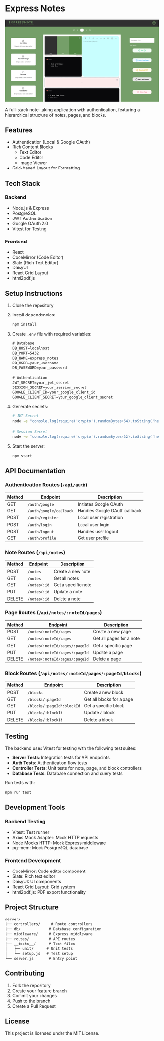 # Express Notes

![ExpressNote Interface](client/src/assets/NoteContainer.png)

A full-stack note-taking application with authentication, featuring a hierarchical structure of notes, pages, and blocks.

## Features

- Authentication (Local & Google OAuth)
- Rich Content Blocks
  - Text Editor
  - Code Editor
  - Image Viewer
- Grid-based Layout for Formatting

## Tech Stack

### Backend
- Node.js & Express
- PostgreSQL
- JWT Authentication
- Google OAuth 2.0
- Vitest for Testing

### Frontend
- React
- CodeMirror (Code Editor)
- Slate (Rich Text Editor)
- DaisyUI
- React Grid Layout
- html2pdf.js

## Setup Instructions

1. Clone the repository
2. Install dependencies:
   ```bash
   npm install
   ```

3. Create `.env` file with required variables:
   ```
   # Database
   DB_HOST=localhost
   DB_PORT=5432
   DB_NAME=express_notes
   DB_USER=your_username
   DB_PASSWORD=your_password

   # Authentication
   JWT_SECRET=your_jwt_secret
   SESSION_SECRET=your_session_secret
   GOOGLE_CLIENT_ID=your_google_client_id
   GOOGLE_CLIENT_SECRET=your_google_client_secret
   ```

4. Generate secrets:
   ```bash
   # JWT Secret
   node -e "console.log(require('crypto').randomBytes(64).toString('hex'))"

   # Session Secret
   node -e "console.log(require('crypto').randomBytes(32).toString('hex'))"
   ```

5. Start the server:
   ```bash
   npm start
   ```

## API Documentation

### Authentication Routes (`/api/auth`)

| Method | Endpoint | Description |
|--------|----------|-------------|
| GET | `/auth/google` | Initiates Google OAuth |
| GET | `/auth/google/callback` | Handles Google OAuth callback |
| POST | `/auth/register` | Local user registration |
| POST | `/auth/login` | Local user login |
| POST | `/auth/logout` | Handles user logout |
| GET | `/auth/profile` | Get user profile |

### Note Routes (`/api/notes`)

| Method | Endpoint | Description |
|--------|----------|-------------|
| POST | `/notes` | Create a new note |
| GET | `/notes` | Get all notes |
| GET | `/notes/:id` | Get a specific note |
| PUT | `/notes/:id` | Update a note |
| DELETE | `/notes/:id` | Delete a note |

### Page Routes (`/api/notes/:noteId/pages`)

| Method | Endpoint | Description |
|--------|----------|-------------|
| POST | `/notes/:noteId/pages` | Create a new page |
| GET | `/notes/:noteId/pages` | Get all pages for a note |
| GET | `/notes/:noteId/pages/:pageId` | Get a specific page |
| PUT | `/notes/:noteId/pages/:pageId` | Update a page |
| DELETE | `/notes/:noteId/pages/:pageId` | Delete a page |

### Block Routes (`/api/notes/:noteId/pages/:pageId/blocks`)

| Method | Endpoint | Description |
|--------|----------|-------------|
| POST | `/blocks` | Create a new block |
| GET | `/blocks/:pageId` | Get all blocks for a page |
| GET | `/blocks/:pageId/:blockId` | Get a specific block |
| PUT | `/blocks/:blockId` | Update a block |
| DELETE | `/blocks/:blockId` | Delete a block |

## Testing

The backend uses Vitest for testing with the following test suites:

- **Server Tests**: Integration tests for API endpoints
- **Auth Tests**: Authentication flow tests
- **Controller Tests**: Unit tests for note, page, and block controllers
- **Database Tests**: Database connection and query tests

Run tests with:
```bash
npm run test
```

## Development Tools

### Backend Testing
- Vitest: Test runner
- Axios Mock Adapter: Mock HTTP requests
- Node Mocks HTTP: Mock Express middleware
- pg-mem: Mock PostgreSQL database

### Frontend Development
- CodeMirror: Code editor component
- Slate: Rich text editor
- DaisyUI: UI components
- React Grid Layout: Grid system
- html2pdf.js: PDF export functionality

## Project Structure

```
server/
├── controllers/     # Route controllers
├── db/             # Database configuration
├── middleware/     # Express middleware
├── routes/         # API routes
├── __tests__/      # Test files
│   ├── unit/      # Unit tests
│   └── setup.js   # Test setup
└── server.js       # Entry point
```

## Contributing

1. Fork the repository
2. Create your feature branch
3. Commit your changes
4. Push to the branch
5. Create a Pull Request

## License

This project is licensed under the MIT License.